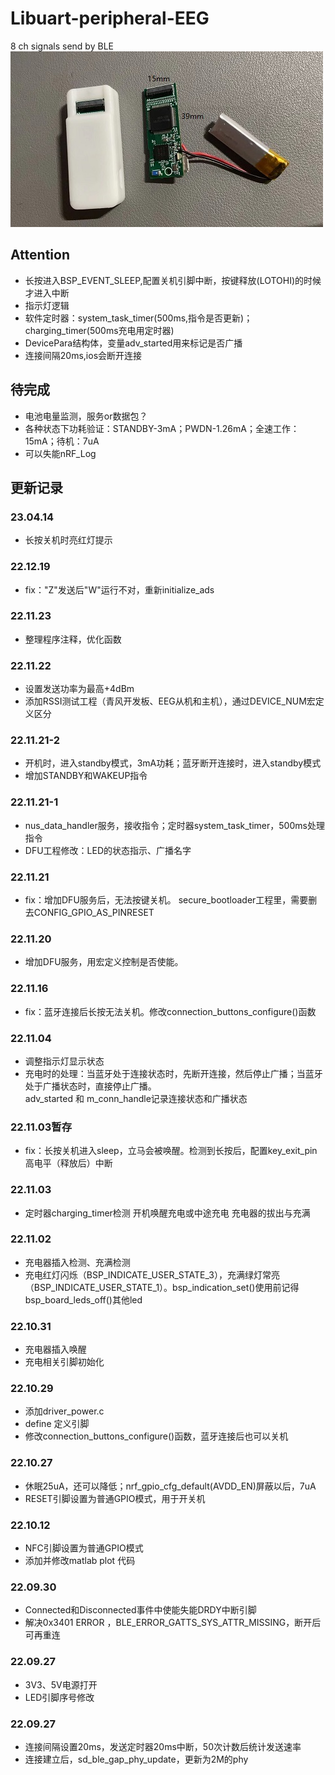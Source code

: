 # Libuart-peripheral-EEG
8 ch signals send by BLE   
![](/Image/PCB_board.jpg)  

## Attention
- 长按进入BSP_EVENT_SLEEP,配置关机引脚中断，按键释放(LOTOHI)的时候才进入中断
- 指示灯逻辑
- 软件定时器：system_task_timer(500ms,指令是否更新)；charging_timer(500ms充电用定时器)
- DevicePara结构体，变量adv_started用来标记是否广播
- 连接间隔20ms,ios会断开连接

## 待完成
- 电池电量监测，服务or数据包？
- 各种状态下功耗验证：STANDBY-3mA；PWDN-1.26mA；全速工作：15mA；待机：7uA
- 可以失能nRF_Log

## 更新记录
### 23.04.14
- 长按关机时亮红灯提示

### 22.12.19
- fix："Z"发送后"W"运行不对，重新initialize_ads

### 22.11.23
- 整理程序注释，优化函数

### 22.11.22
- 设置发送功率为最高+4dBm
- 添加RSSI测试工程（青风开发板、EEG从机和主机），通过DEVICE_NUM宏定义区分

### 22.11.21-2
- 开机时，进入standby模式，3mA功耗；蓝牙断开连接时，进入standby模式
- 增加STANDBY和WAKEUP指令

### 22.11.21-1
- nus_data_handler服务，接收指令；定时器system_task_timer，500ms处理指令
- DFU工程修改：LED的状态指示、广播名字

### 22.11.21
- fix：增加DFU服务后，无法按键关机。 secure_bootloader工程里，需要删去CONFIG_GPIO_AS_PINRESET

### 22.11.20
- 增加DFU服务，用宏定义控制是否使能。

### 22.11.16
- fix：蓝牙连接后长按无法关机。修改connection_buttons_configure()函数

### 22.11.04
- 调整指示灯显示状态
- 充电时的处理：当蓝牙处于连接状态时，先断开连接，然后停止广播；当蓝牙处于广播状态时，直接停止广播。  
  adv_started 和 m_conn_handle记录连接状态和广播状态

### 22.11.03暂存
- fix：长按关机进入sleep，立马会被唤醒。检测到长按后，配置key_exit_pin高电平（释放后）中断

### 22.11.03
- 定时器charging_timer检测 开机唤醒充电或中途充电 充电器的拔出与充满

### 22.11.02
- 充电器插入检测、充满检测
- 充电红灯闪烁（BSP_INDICATE_USER_STATE_3），充满绿灯常亮（BSP_INDICATE_USER_STATE_1）。bsp_indication_set()使用前记得bsp_board_leds_off()其他led

### 22.10.31
- 充电器插入唤醒
- 充电相关引脚初始化

### 22.10.29
- 添加driver_power.c
- define 定义引脚
- 修改connection_buttons_configure()函数，蓝牙连接后也可以关机

### 22.10.27
- 休眠25uA，还可以降低；nrf_gpio_cfg_default(AVDD_EN)屏蔽以后，7uA
- RESET引脚设置为普通GPIO模式，用于开关机

### 22.10.12
- NFC引脚设置为普通GPIO模式
- 添加并修改matlab plot 代码

### 22.09.30
- Connected和Disconnected事件中使能失能DRDY中断引脚
- 解决0x3401 ERROR ，BLE_ERROR_GATTS_SYS_ATTR_MISSING，断开后可再重连

### 22.09.27
- 3V3、5V电源打开
- LED引脚序号修改

### 22.09.27
- 连接间隔设置20ms，发送定时器20ms中断，50次计数后统计发送速率
- 连接建立后，sd_ble_gap_phy_update，更新为2M的phy